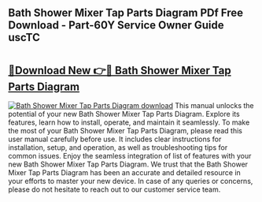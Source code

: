 ## Bath Shower Mixer Tap Parts Diagram PDf Free Download - Part-60Y Service Owner Guide uscTC

# <h2><a href="http://dfu8737.blite.top/?on=Bath+Shower+Mixer+Tap+Parts+Diagram">🔗Download New 👉🔴 Bath Shower Mixer Tap Parts Diagram</a></h2>

[![Bath Shower Mixer Tap Parts Diagram download](https://i.imgur.com/lujVjoI.png)](http://dfu8737.blite.top/?on=Bath+Shower+Mixer+Tap+Parts+Diagram)
This manual unlocks the potential of your new Bath Shower Mixer Tap Parts Diagram. Explore its features, learn how to install, operate, and maintain it seamlessly. To make the most of your Bath Shower Mixer Tap Parts Diagram, please read this user manual carefully before use. It includes clear instructions for installation, setup, and operation, as well as troubleshooting tips for common issues. Enjoy the seamless integration of list of features with your new Bath Shower Mixer Tap Parts Diagram. We trust that the Bath Shower Mixer Tap Parts Diagram has been an accurate and detailed resource in your efforts to master your new device. In case of any queries or concerns, please do not hesitate to reach out to our customer service team.
